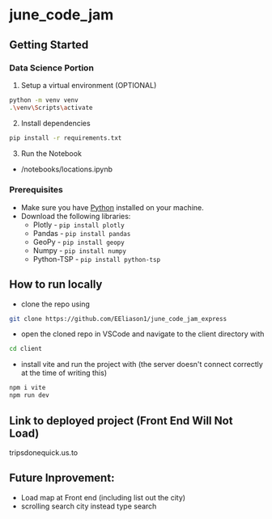 # june_code_jam

## Getting Started

### Data Science Portion
1. Setup a virtual environment (OPTIONAL)
```bash
python -m venv venv
.\venv\Scripts\activate
```
2. Install dependencies
```bash
pip install -r requirements.txt
```
3. Run the Notebook
- /notebooks/locations.ipynb

### Prerequisites

- Make sure you have [Python](https://www.python.org/) installed on your machine.
- Download the following libraries:
    - Plotly - ``` pip install plotly ```
    - Pandas - ```pip install pandas```
    - GeoPy - ```pip install geopy```
    - Numpy - ```pip install numpy```
    - Python-TSP - ```pip install python-tsp```

## How to run locally

- clone the repo using
```bash
git clone https://github.com/EEliason1/june_code_jam_express
```
- open the cloned repo in VSCode and navigate to the client directory with
```bash
cd client
```
- install vite and run the project with (the server doesn't connect correctly at the time of writing this)
```bash
npm i vite
npm run dev
```

## Link to deployed project (Front End Will Not Load)
tripsdonequick.us.to

## Future Inprovement:
- Load map at Front end (including list out the city)
- scrolling search city instead type search
